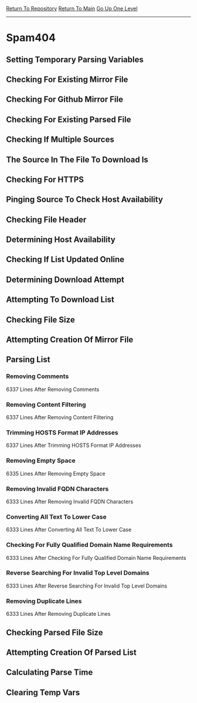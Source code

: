 [Return To Repository](https://github.com/deathbybandaid/piholeparser/)
[Return To Main](https://github.com/deathbybandaid/piholeparser/blob/master/RecentRunLogs/Mainlog.md)
[Go Up One Level](https://github.com/deathbybandaid/piholeparser/blob/master/RecentRunLogs/TopLevelScripts/30-Processing-Blacklists.md)
____________________________________
# Spam404
## Setting Temporary Parsing Variables
## Checking For Existing Mirror File
## Checking For Github Mirror File
## Checking For Existing Parsed File
## Checking If Multiple Sources
## The Source In The File To Download Is
## Checking For HTTPS
## Pinging Source To Check Host Availability
## Checking File Header
## Determining Host Availability
## Checking If List Updated Online
## Determining Download Attempt
## Attempting To Download List
## Checking File Size
## Attempting Creation Of Mirror File
## Parsing List
### Removing Comments
6337 Lines After Removing Comments
### Removing Content Filtering
6337 Lines After Removing Content Filtering
### Trimming HOSTS Format IP Addresses
6337 Lines After Trimming HOSTS Format IP Addresses
### Removing Empty Space
6335 Lines After Removing Empty Space
### Removing Invalid FQDN Characters
6333 Lines After Removing Invalid FQDN Characters
### Converting All Text To Lower Case
6333 Lines After Converting All Text To Lower Case
### Checking For Fully Qualified Domain Name Requirements
6333 Lines After Checking For Fully Qualified Domain Name Requirements
### Reverse Searching For Invalid Top Level Domains
6333 Lines After Reverse Searching For Invalid Top Level Domains
### Removing Duplicate Lines
6333 Lines After Removing Duplicate Lines
## Checking Parsed File Size
## Attempting Creation Of Parsed List
## Calculating Parse Time
## Clearing Temp Vars

